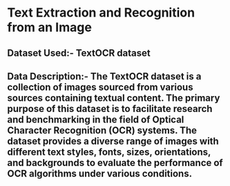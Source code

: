 # Text Extraction and Recognition from an Image

## Dataset Used:- TextOCR dataset
## Data Description:-  The TextOCR dataset is a collection of images sourced from various sources containing textual content. The primary purpose of this dataset is to facilitate research and benchmarking in the field of Optical Character Recognition (OCR) systems. The dataset provides a diverse range of images with different text styles, fonts, sizes, orientations, and backgrounds to evaluate the performance of OCR algorithms under various conditions.
